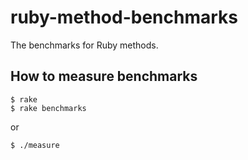 # ruby-method-benchmarks
The benchmarks for Ruby methods.

## How to measure benchmarks
```console
$ rake
$ rake benchmarks
```

or

```console
$ ./measure
```